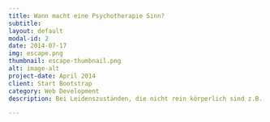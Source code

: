 ```yaml
---
title: Wann macht eine Psychotherapie Sinn?
subtitle: 
layout: default
modal-id: 2
date: 2014-07-17
img: escape.png
thumbnail: escape-thumbnail.png
alt: image-alt
project-date: April 2014
client: Start Bootstrap
category: Web Development
description: Bei Leidenszuständen, die nicht rein körperlich sind z.B. bei Ängsten, Panik, innerer Unruhe, depressiven Verstimmungen und Erschöpfung, traumatischen Erfahrungen und ihren Folgen, Beziehungs- und Bindungsthemen etc.

---
```

